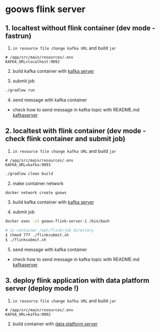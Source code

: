 # goows flink server



## 1. localtest without flink container (dev mode - fastrun)
1. `in resource file change kafka URL` and build `jar`
```
# /app/src/main/resources/.env
KAFKA_URL=localhost:9092
```

2. build kafka container with [kafka server](https://github.com/BOKJUNSOO/goows-kafka-server)

3. submit job
```bash
./gradlew run
```

4. send message with kafka container
- check how to send message in kafka topic with README.md [kafkaserver](https://github.com/BOKJUNSOO/goows-kafka-server)


## 2. localtest with flink container (dev mode - check flink container and submit job)

1. `in resource file change kafka URL` and build `jar`
```
# /app/src/main/resources/.env
KAFKA_URL=kafka:9093
```
```bash
./gradlew clean build
```
2. make container network
```bash
docker network create goows
```
3. build kafka container with [kafka server](https://github.com/BOKJUNSOO/goows-kafka-server)

4. submit job
```bash
docker exec -it goows-flink-server-1 /bin/bash

# in container /opt/flink/job directory
$ chmod 777 ./flinksubmit.sh
$ ./flinksubmit.sh
```

5. send message with kafka container
- check how to send message in kafka topic with README.md [kafkaserver](https://github.com/BOKJUNSOO/goows-kafka-server)

## 3. deploy flink application with data platform server (deploy mode !)
1. `in resource file change kafka URL` and build `jar`
```
# /app/src/main/resources/.env
KAFKA_URL=kafka:9092
```

2. build container with [data platform server]([www.naver.com](https://github.com/BOKJUNSOO/goows-data-process-server))